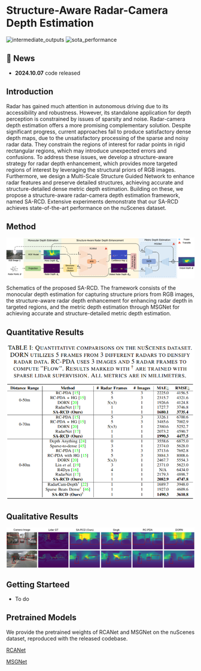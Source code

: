 # Structure-Aware Radar-Camera Depth Estimation

![intermediate_outputs](./fig/intermediate_outputs.gif)
![sota_performance](./fig/sota_performance.gif)

## 🚀 News

- **2024.10.07** code released

## Introduction
Radar has gained much attention in autonomous driving due to its accessibility and robustness. However, its standalone application for depth perception is constrained by issues of sparsity and noise. Radar-camera depth estimation offers a more promising complementary solution. Despite significant progress, current approaches fail to produce satisfactory dense depth maps, due to the unsatisfactory processing of the sparse and noisy radar data. They constrain the regions of interest for radar points in rigid rectangular regions, which may introduce unexpected errors and confusions. To address these issues, we develop a structure-aware strategy for radar depth enhancement, which provides more targeted regions of interest by leveraging the structural priors of RGB images. Furthermore, we design a Multi-Scale Structure Guided Network to enhance radar features and preserve detailed structures, achieving accurate and structure-detailed dense metric depth estimation. Building on these, we propose a structure-aware radar-camera depth estimation framework, named SA-RCD. Extensive experiments demonstrate that our SA-RCD achieves state-of-the-art performance on the nuScenes dataset.

## Method

![overview](./fig/framework.png)

Schematics of the proposed SA-RCD. The framework consists of the monocular depth estimation for capturing structure priors from RGB images, the structure-aware radar depth enhancement for enhancing radar depth in targeted regions, and the metric depth estimation through MSGNet for achieving accurate and structure-detailed metric depth estimation.

## Quantitative Results

![nuScenes](./fig/quantitative_comparisons.png)

## Qualitative Results

![nuScenes](./fig/qualitative_comparisons.png)

## Getting Starteed

- To do

## Pretrained Models

We provide the pretrained weights of RCANet and MSGNet on the nuScenes dataset, reproduced with the released codebase.

[RCANet](https://github.com/FreyZhangYeh/SA-RCD/releases/download/checkpoints/MSGNet-480000.pth)

[MSGNet](https://github.com/FreyZhangYeh/SA-RCD/releases/download/checkpoints/RCANet-870000.pth)